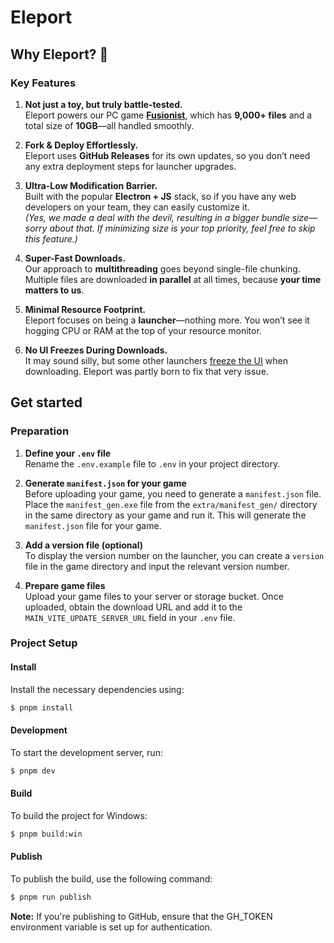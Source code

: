 # Eleport

## Why Eleport? 🚀

### Key Features

1. **Not just a toy, but truly battle-tested.**  
   Eleport powers our PC game **[Fusionist](https://www.fusionist.io/)**, which has **9,000+ files** and a total size of **10GB**—all handled smoothly.

2. **Fork & Deploy Effortlessly.**  
   Eleport uses **GitHub Releases** for its own updates, so you don’t need any extra deployment steps for launcher upgrades.

3. **Ultra-Low Modification Barrier.**  
   Built with the popular **Electron + JS** stack, so if you have any web developers on your team, they can easily customize it.  
   *(Yes, we made a deal with the devil, resulting in a bigger bundle size—sorry about that. If minimizing size is your top priority, feel free to skip this feature.)*

4. **Super-Fast Downloads.**  
   Our approach to **multithreading** goes beyond single-file chunking. Multiple files are downloaded **in parallel** at all times, because **your time matters to us**.

5. **Minimal Resource Footprint.**  
   Eleport focuses on being a **launcher**—nothing more. You won’t see it hogging CPU or RAM at the top of your resource monitor.

6. **No UI Freezes During Downloads.**  
   It may sound silly, but some other launchers [freeze the UI](https://x.com/charles_print/status/1889615989404475547) when downloading. Eleport was partly born to fix that very issue.

## Get started

### Preparation

1. **Define your `.env` file**  
Rename the `.env.example` file to `.env` in your project directory.

2. **Generate `manifest.json` for your game**  
Before uploading your game, you need to generate a `manifest.json` file. Place the `manifest_gen.exe` file from the `extra/manifest_gen/` directory in the same directory as your game and run it. This will generate the `manifest.json` file for your game.

3. **Add a version file (optional)**  
To display the version number on the launcher, you can create a `version` file in the game directory and input the relevant version number.

4. **Prepare game files**  
Upload your game files to your server or storage bucket. Once uploaded, obtain the download URL and add it to the `MAIN_VITE_UPDATE_SERVER_URL` field in your `.env` file.
 
### Project Setup

#### Install
Install the necessary dependencies using:
```bash
$ pnpm install
```

#### Development
To start the development server, run:
```bash
$ pnpm dev
```

#### Build
To build the project for Windows:
```bash
$ pnpm build:win
```

#### Publish
To publish the build, use the following command:
```bash
$ pnpm run publish
```
**Note:** If you're publishing to GitHub, ensure that the GH_TOKEN environment variable is set up for authentication.
